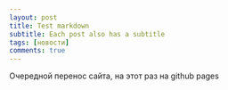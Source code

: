 ```yaml
---
layout: post
title: Test markdown
subtitle: Each post also has a subtitle
tags: [новости]
comments: true
---
```


Очередной перенос сайта, на этот раз на github pages
